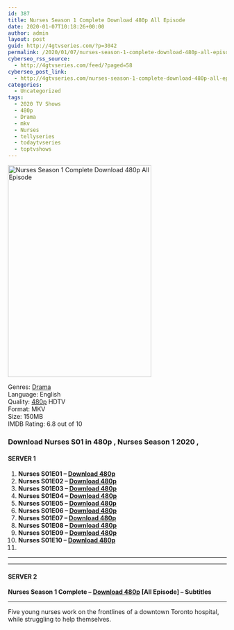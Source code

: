 ```yaml
---
id: 387
title: Nurses Season 1 Complete Download 480p All Episode
date: 2020-01-07T10:18:26+00:00
author: admin
layout: post
guid: http://4gtvseries.com/?p=3042
permalink: /2020/01/07/nurses-season-1-complete-download-480p-all-episode-2/
cyberseo_rss_source:
  - http://4gtvseries.com/feed/?paged=58
cyberseo_post_link:
  - http://4gtvseries.com/nurses-season-1-complete-download-480p-all-episode/
categories:
  - Uncategorized
tags:
  - 2020 TV Shows
  - 480p
  - Drama
  - mkv
  - Nurses
  - tellyseries
  - todaytvseries
  - toptvshows
---
```

<img loading="lazy" class="aligncenter" src="https://4.bp.blogspot.com/-Od49wB9RbYM/XhRaLX0oEHI/AAAAAAAAA0U/XiMhx_NDQ645H_c2JcmWzQURVAHSfEMqQCK4BGAYYCw/s1600/Nurses%2BSeason%2B1.jpg" alt="Nurses Season 1 Complete Download 480p All Episode" width="330" height="488" />

Genres:&nbsp;<a href="http://4gtvseries.com/tag/drama/" data-wpel-link="internal">Drama</a>  
Language: English  
Quality:&nbsp;<a href="http://4gtvseries.com/tag/480p/" data-wpel-link="internal">480p</a>&nbsp;HDTV  
Format: MKV  
Size: 150MB  
IMDB Rating: 6.8 out of 10

### **Download Nurses S01 in 480p , Nurses Season 1 2020 ,&nbsp;**

#### <span><strong>SERVER 1</strong></span>

  1. **Nurses S01E01 – <a href="http://slink.dl480p.xyz/lp5biFly" data-wpel-link="external" target="_blank" rel="nofollow external noopener noreferrer" class="wpel-icon-left"><i class="wpel-icon fa fa-download" aria-hidden="true"></i>Download 480p</a>**
  2. **Nurses S01E02 – <a href="http://slink.dl480p.xyz/S6zx" data-wpel-link="external" target="_blank" rel="nofollow external noopener noreferrer" class="wpel-icon-left"><i class="wpel-icon fa fa-download" aria-hidden="true"></i>Download 480p</a>**
  3. **Nurses S01E03 – <a href="http://slink.dl480p.xyz/PEZNYU" data-wpel-link="external" target="_blank" rel="nofollow external noopener noreferrer" class="wpel-icon-left"><i class="wpel-icon fa fa-download" aria-hidden="true"></i>Download 480p</a>**
  4. **Nurses S01E04 – <a href="http://slink.dl480p.xyz/qUoQRm" data-wpel-link="external" target="_blank" rel="nofollow external noopener noreferrer" class="wpel-icon-left"><i class="wpel-icon fa fa-download" aria-hidden="true"></i>Download 480p</a>**
  5. **Nurses S01E05 – <a href="http://slink.dl480p.xyz/LNiD" data-wpel-link="external" target="_blank" rel="nofollow external noopener noreferrer" class="wpel-icon-left"><i class="wpel-icon fa fa-download" aria-hidden="true"></i>Download 480p</a>**
  6. **Nurses S01E06 – <a href="http://slink.dl480p.xyz/GPH50id" data-wpel-link="external" target="_blank" rel="nofollow external noopener noreferrer" class="wpel-icon-left"><i class="wpel-icon fa fa-download" aria-hidden="true"></i>Download 480p</a>**
  7. **Nurses S01E07 – <a href="http://slink.dl480p.xyz/NTpA" data-wpel-link="external" target="_blank" rel="nofollow external noopener noreferrer" class="wpel-icon-left"><i class="wpel-icon fa fa-download" aria-hidden="true"></i>Download 480p</a>**
  8. **Nurses S01E08 – <a href="http://slink.dl480p.xyz/XQYP" data-wpel-link="external" target="_blank" rel="nofollow external noopener noreferrer" class="wpel-icon-left"><i class="wpel-icon fa fa-download" aria-hidden="true"></i>Download 480p</a>**
  9. **Nurses S01E09 – <a href="http://slink.dl480p.xyz/7Sw0od5" data-wpel-link="external" target="_blank" rel="nofollow external noopener noreferrer" class="wpel-icon-left"><i class="wpel-icon fa fa-download" aria-hidden="true"></i>Download 480p</a>**
 10. **Nurses S01E10 – <a href="http://slink.dl480p.xyz/dfTXJ" data-wpel-link="external" target="_blank" rel="nofollow external noopener noreferrer" class="wpel-icon-left"><i class="wpel-icon fa fa-download" aria-hidden="true"></i>Download 480p</a>**
 11. 

* * *

* * *

#### <span><strong>SERVER 2</strong></span>

**Nurses Season 1 Complete – <a href="http://dl480p.xyz/3232/" data-wpel-link="external" target="_blank" rel="nofollow external noopener noreferrer" class="wpel-icon-left"><i class="wpel-icon fa fa-download" aria-hidden="true"></i>Download 480p</a> [All Episode] – Subtitles**

* * *

Five young nurses work on the frontlines of a downtown Toronto hospital, while struggling to help themselves.

<div align="center">
</div>